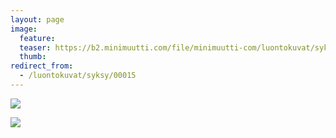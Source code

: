 ```yaml
---
layout: page
image:
  feature:
  teaser: https://b2.minimuutti.com/file/minimuutti-com/luontokuvat/syksy/IMG27788-245px.jpg
  thumb:
redirect_from:
  - /luontokuvat/syksy/00015
---
```


![](https://b2.minimuutti.com/file/minimuutti-com/luontokuvat/syksy/IMG27784-800px.jpg)

![](https://b2.minimuutti.com/file/minimuutti-com/luontokuvat/syksy/IMG27788-800px.jpg)
